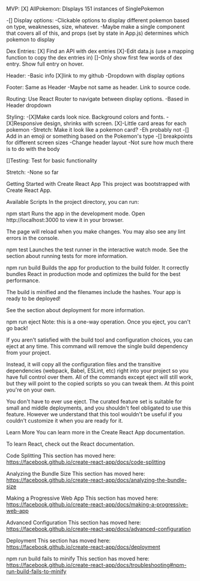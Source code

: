 MVP: 
[X] AllPokemon: DIsplays 151 instances of SinglePokemon

-[] Display options:
    -Clickable options to display different pokemon based on type, weaknesses, size, whatever.
    -Maybe make a single component that covers all of this, and props (set by state in App.js) determines which pokemon to display

Dex Entries:
    [X] Find an API with dex entries
    [X]-Edit data.js (use a mapping function to copy the dex entries in)
    []-Only show first few words of dex entry. Show full entry on hover.

Header:
    -Basic info
    [X]link to my github
    -Dropdown with display options

Footer: Same as Header
    -Maybe not same as header. Link to source code.

Routing: Use React Router to navigate between display options.
    -Based in Header dropdown

Styling: 
-[X]Make cards look nice. Background colors and fonts.
-[X]Responsive design, shrinks with screen. 
[X]-Little card areas for each pokemon -Stretch: Make it look like a pokemon card?
    -Eh probably not
-[] Add in an emoji or something based on the Pokemon's type
-[] breakpoints for different screen sizes
    -Change header layout
    -Not sure how much there is to do with the body

[]Testing: Test for basic functionality


Stretch:
    -None so far

Getting Started with Create React App
This project was bootstrapped with Create React App.

Available Scripts
In the project directory, you can run:

npm start
Runs the app in the development mode.
Open http://localhost:3000 to view it in your browser.

The page will reload when you make changes.
You may also see any lint errors in the console.

npm test
Launches the test runner in the interactive watch mode.
See the section about running tests for more information.

npm run build
Builds the app for production to the build folder.
It correctly bundles React in production mode and optimizes the build for the best performance.

The build is minified and the filenames include the hashes.
Your app is ready to be deployed!

See the section about deployment for more information.

npm run eject
Note: this is a one-way operation. Once you eject, you can't go back!

If you aren't satisfied with the build tool and configuration choices, you can eject at any time. This command will remove the single build dependency from your project.

Instead, it will copy all the configuration files and the transitive dependencies (webpack, Babel, ESLint, etc) right into your project so you have full control over them. All of the commands except eject will still work, but they will point to the copied scripts so you can tweak them. At this point you're on your own.

You don't have to ever use eject. The curated feature set is suitable for small and middle deployments, and you shouldn't feel obligated to use this feature. However we understand that this tool wouldn't be useful if you couldn't customize it when you are ready for it.

Learn More
You can learn more in the Create React App documentation.

To learn React, check out the React documentation.

Code Splitting
This section has moved here: https://facebook.github.io/create-react-app/docs/code-splitting

Analyzing the Bundle Size
This section has moved here: https://facebook.github.io/create-react-app/docs/analyzing-the-bundle-size

Making a Progressive Web App
This section has moved here: https://facebook.github.io/create-react-app/docs/making-a-progressive-web-app

Advanced Configuration
This section has moved here: https://facebook.github.io/create-react-app/docs/advanced-configuration

Deployment
This section has moved here: https://facebook.github.io/create-react-app/docs/deployment

npm run build fails to minify
This section has moved here: https://facebook.github.io/create-react-app/docs/troubleshooting#npm-run-build-fails-to-minify